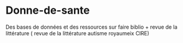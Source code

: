 # Donne-de-sante

Des bases de données et des ressources sur faire biblio + revue de la littérature ( revue de la littérature autisme royaumeix CIRE)
